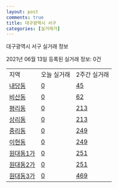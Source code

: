 ```yaml
---
layout: post
comments: true
title: 대구광역시 서구
categories: [실거래가]
---
```


대구광역시 서구 실거래 정보

2021년 06월 13일 등록된 실거래 정보: 0건


<table class="sortable">
  <tr>
    <td>지역</td>
    <td>오늘 실거래</td>
    <td>2주간 실거래</td>
  </tr>

  
  <tr class="item">
    <td><a href="2717010100.html">내당동</a></td>
    <td><a href="2717010100.html">0</a></td>
    <td><a href="2717010100.html">45</a></td>
  </tr>
    

  <tr class="item">
    <td><a href="2717010200.html">비산동</a></td>
    <td><a href="2717010200.html">0</a></td>
    <td><a href="2717010200.html">62</a></td>
  </tr>
    

  <tr class="item">
    <td><a href="2717010300.html">평리동</a></td>
    <td><a href="2717010300.html">0</a></td>
    <td><a href="2717010300.html">213</a></td>
  </tr>
    

  <tr class="item">
    <td><a href="2717010400.html">상리동</a></td>
    <td><a href="2717010400.html">0</a></td>
    <td><a href="2717010400.html">213</a></td>
  </tr>
    

  <tr class="item">
    <td><a href="2717010500.html">중리동</a></td>
    <td><a href="2717010500.html">0</a></td>
    <td><a href="2717010500.html">249</a></td>
  </tr>
    

  <tr class="item">
    <td><a href="2717010600.html">이현동</a></td>
    <td><a href="2717010600.html">0</a></td>
    <td><a href="2717010600.html">249</a></td>
  </tr>
    

  <tr class="item">
    <td><a href="2717010700.html">원대동1가</a></td>
    <td><a href="2717010700.html">0</a></td>
    <td><a href="2717010700.html">251</a></td>
  </tr>
    

  <tr class="item">
    <td><a href="2717010800.html">원대동2가</a></td>
    <td><a href="2717010800.html">0</a></td>
    <td><a href="2717010800.html">251</a></td>
  </tr>
    

  <tr class="item">
    <td><a href="2717010900.html">원대동3가</a></td>
    <td><a href="2717010900.html">0</a></td>
    <td><a href="2717010900.html">469</a></td>
  </tr>
    


</table>
    